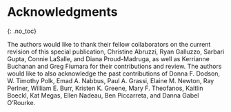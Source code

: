 
# Acknowledgments
{: .no_toc}

The authors would like to thank their fellow collaborators on the current revision of this special publication, Christine Abruzzi, Ryan Galluzzo, Sarbari Gupta, Connie LaSalle, and Diana Proud-Madruga, as well as Kerrianne Buchanan and Greg Fiumara for their contributions and review. The authors would like to also acknowledge the past contributions of Donna F. Dodson, W. Timothy Polk, Emad A. Nabbus, Paul A. Grassi, Elaine M. Newton, Ray Perlner, William E. Burr, Kristen K. Greene, Mary F. Theofanos, Kaitlin Boeckl, Kat Megas, Ellen Nadeau, Ben Piccarreta, and Danna Gabel O’Rourke.
 